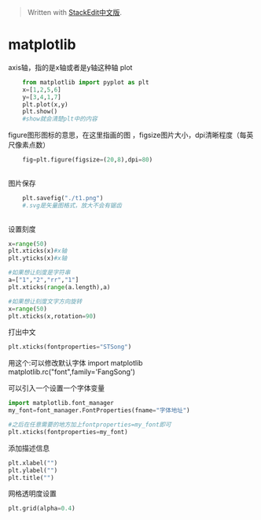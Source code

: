> Written with [StackEdit中文版](https://stackedit.cn/).

# matplotlib

axis轴，指的是x轴或者是y轴这种轴
plot
```python
	from matplotlib import pyplot as plt
	x=[1,2,5,6]
	y=[3,4,1,7]
	plt.plot(x,y)
	plt.show()
	#show就会清楚plt中的内容
```  
figure图形图标的意思，在这里指画的图 ，figsize图片大小，dpi清晰程度（每英尺像素点数）
```python
	fig=plt.figure(figsize=(20,8),dpi=80)
	
```  
图片保存
```python
	plt.savefig("./t1.png")
	#.svg是矢量图格式，放大不会有锯齿
	
```  
设置刻度
```python
x=range(50)
plt.xticks(x)#x轴
plt.yticks(x)#x轴
```
```python
#如果想让刻度是字符串
a=["1","2","rr","1"]
plt.xticks(range(a.length),a)
```
```python
#如果想让刻度文字方向旋转
x=range(50)
plt.xticks(x,rotation=90)
```

打出中文
```python    
plt.xticks(fontproperties="STSong")

```


用这个:可以修改默认字体
import matplotlib matplotlib.rc("font",family='FangSong')

可以引入一个设置一个字体变量
```python
import matplotlib.font_manager
my_font=font_manager.FontProperties(fname="字体地址")

#之后在任意需要的地方加上fontproperties=my_font即可
plt.xticks(fontproperties=my_font)
```

添加描述信息
```python
plt.xlabel("")
plt.ylabel("")
plt.title("")
```

网格透明度设置
```python
plt.grid(alpha=0.4)

```
<!--stackedit_data:
eyJoaXN0b3J5IjpbOTg0NTAzNzYyLC0yMDczNzM5NTAxLDM5Nz
E2NTgzMiwtMTU3MDQ3NDc4MSwtMjAwMTUwMjA2NiwtMTc0NjQ4
NTQ5NCwtMzgyMDg1ODUxLC01MDc2NDgyOTksMTQzNTc2MTIsNj
gwMzgwMzEyLDE2NzcwNzU2NDMsLTIxMzM1NTI1MzAsNjIwOTg1
NDAwLDU3ODI5MDQ5LC0xODg0OTAxNDE0LDU3ODI5MDQ5XX0=
-->